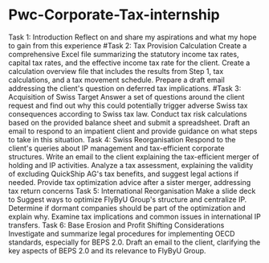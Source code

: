 # Pwc-Corporate-Tax-internship
Task 1: Introduction
Reflect on and share my aspirations and what my hope to gain from this experience
#Task 2: Tax Provision Calculation
Create a comprehensive Excel file summarizing the statutory income tax rates, capital tax rates, and the effective income tax rate for the client.
Create a calculation overview file that includes the results from Step 1, tax calculations, and a tax movement schedule.
Prepare a draft email addressing the client's question on deferred tax implications.
#Task 3: Acquisition of Swiss Target
Answer a set of questions around the client request and find out why this could potentially trigger adverse Swiss tax consequences according to Swiss tax law. 
Conduct tax risk calculations based on the provided balance sheet and submit a spreadsheet.
Draft an email to respond to an impatient client and provide guidance on what steps to take in this situation.
Task 4: Swiss Reorganisation
Respond to the client's queries about IP management and tax-efficient corporate structures.
Write an email to the client explaining the tax-efficient merger of holding and IP activities.
Analyze a tax assessment, explaining the validity of excluding QuickShip AG's tax benefits, and suggest legal actions if needed.
Provide tax optimization advice after a sister merger, addressing tax return concerns
Task 5: International Reorganisation
Make a slide deck to
Suggest ways to optimize FlyByU Group's structure and centralize IP.
Determine if dormant companies should be part of the optimization and explain why.
Examine tax implications and common issues in international IP transfers.
Task 6: Base Erosion and Profit Shifting Considerations
Investigate and summarize legal procedures for implementing OECD standards, especially for BEPS 2.0.
Draft an email to the client, clarifying the key aspects of BEPS 2.0 and its relevance to FlyByU Group.
